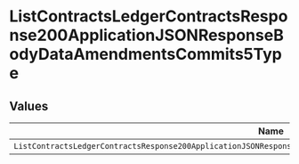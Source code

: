 # ListContractsLedgerContractsResponse200ApplicationJSONResponseBodyDataAmendmentsCommits5Type


## Values

| Name                                                                                                                | Value                                                                                                               |
| ------------------------------------------------------------------------------------------------------------------- | ------------------------------------------------------------------------------------------------------------------- |
| `ListContractsLedgerContractsResponse200ApplicationJSONResponseBodyDataAmendmentsCommits5TypePrepaidCommitCanceled` | PREPAID_COMMIT_CANCELED                                                                                             |